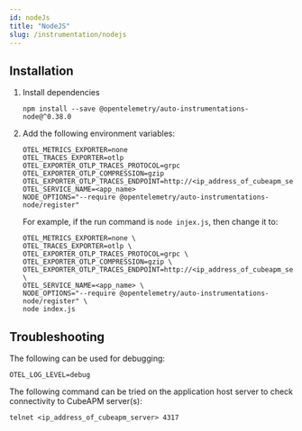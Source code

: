 ```yaml
---
id: nodeJs
title: "NodeJS"
slug: /instrumentation/nodejs
---
```


## Installation

1. Install dependencies

   ```
   npm install --save @opentelemetry/auto-instrumentations-node@^0.38.0
   ```

1. Add the following environment variables:

   ```
   OTEL_METRICS_EXPORTER=none
   OTEL_TRACES_EXPORTER=otlp
   OTEL_EXPORTER_OTLP_TRACES_PROTOCOL=grpc
   OTEL_EXPORTER_OTLP_COMPRESSION=gzip
   OTEL_EXPORTER_OTLP_TRACES_ENDPOINT=http://<ip_address_of_cubeapm_server>:4317
   OTEL_SERVICE_NAME=<app_name>
   NODE_OPTIONS="--require @opentelemetry/auto-instrumentations-node/register"
   ```

   For example, if the run command is `node injex.js`, then change it to:

   ```
   OTEL_METRICS_EXPORTER=none \
   OTEL_TRACES_EXPORTER=otlp \
   OTEL_EXPORTER_OTLP_TRACES_PROTOCOL=grpc \
   OTEL_EXPORTER_OTLP_COMPRESSION=gzip \
   OTEL_EXPORTER_OTLP_TRACES_ENDPOINT=http://<ip_address_of_cubeapm_server>:4317 \
   OTEL_SERVICE_NAME=<app_name> \
   NODE_OPTIONS="--require @opentelemetry/auto-instrumentations-node/register" \
   node index.js
   ```

## Troubleshooting

The following can be used for debugging:

```
OTEL_LOG_LEVEL=debug
```

The following command can be tried on the application host server to check connectivity to CubeAPM server(s):

```
telnet <ip_address_of_cubeapm_server> 4317
```
